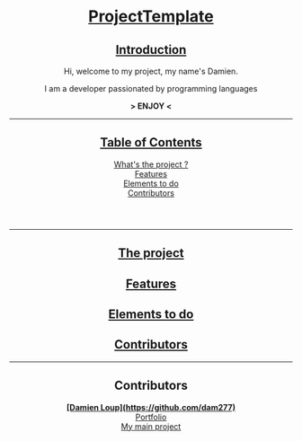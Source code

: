 <body style="text-align:center">
   <header>
      <h1>
         <u>ProjectTemplate</u>
      </h1>

   ## <u>Introduction</u>
   <p>Hi, welcome to my project, my name's Damien.</p>
   <p>I am a developer passionated by programming languages</p>

   <p>
      <b> > ENJOY < </b>
   </p>
   <hr>
   
   ## <u>Table of Contents</u>
   [What's the project ?](#the-project)    <br>
   [Features](#features)                   <br>
   [Elements to do](#elements-to-do)       <br>
   [Contributors](#contributors)
   </header>
   <main>
   <hr>

   ## <u>The project</u>

   ## <u>Features</u>

   ## <u>Elements to do</u>

   ## <u>Contributors</u>

   <hr>
   </main>
   <footer>

   ## Contributors
   <b>
      <u>[Damien Loup](https://github.com/dam277)</u>
   </b>                     
   <br>
   <a href="https://dam277.github.io/P_Portfolio/">Portfolio</a>       <br>
   <a href="https://skiliox.com">My main project</a>
   </footer>
</body>
